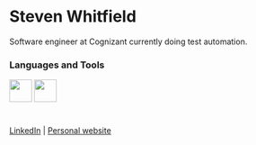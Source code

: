 # Steven Whitfield

Software engineer at Cognizant currently doing test automation.

### Languages and Tools

<img src="https://skillicons.dev/icons?i=java,cs,js,ts,html,css" height="40"/>
<img src="https://skillicons.dev/icons?i=cypress,react,nextjs,astro,spring,nodejs,mongo,mysql,aws" height="40"/>


#

[LinkedIn](https://www.linkedin.com/in/stevenmwhitfield/) | [Personal website](https://www.stevenwhitfield.dev/)
